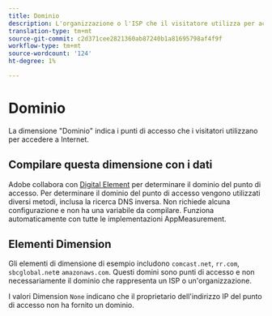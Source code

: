 ```yaml
---
title: Dominio
description: L'organizzazione o l'ISP che il visitatore utilizza per accedere a Internet.
translation-type: tm+mt
source-git-commit: c2d371cee2821360ab87240b1a81695798af4f9f
workflow-type: tm+mt
source-wordcount: '124'
ht-degree: 1%

---
```



# Dominio

La dimensione &quot;Dominio&quot; indica i punti di accesso che i visitatori utilizzano per accedere a Internet.

## Compilare questa dimensione con i dati

 Adobe collabora con [Digital Element](https://www.digitalelement.com/) per determinare il dominio del punto di accesso. Per determinare il dominio del punto di accesso vengono utilizzati diversi metodi, inclusa la ricerca DNS inversa. Non richiede alcuna configurazione e non ha una variabile da compilare. Funziona automaticamente con tutte le implementazioni AppMeasurement.

## Elementi Dimension

Gli elementi di dimensione di esempio includono `comcast.net`, `rr.com`, `sbcglobal.net`e `amazonaws.com`. Questi domini sono punti di accesso e non necessariamente il dominio che rappresenta un ISP o un&#39;organizzazione.

I valori Dimension `None` indicano che il proprietario dell&#39;indirizzo IP del punto di accesso non ha fornito un dominio.
